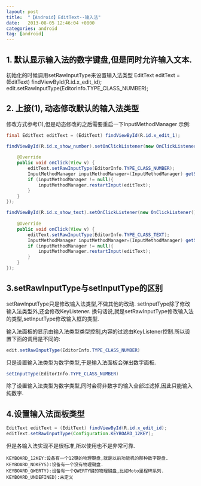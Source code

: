 ```yaml
---
layout: post
title:  "【Android】EditText--输入法"
date:   2013-08-05 12:46:04 +0800
categories: android
tag: [android]
---
```


## 1. 默认显示输入法的数字键盘,但是同时允许输入文本.

初始化的时候调用setRawInputType来设置输入法类型
EditText editText = (EditText) findViewById(R.id.x_edit_id);
edit.setRawInputType(EditorInfo.TYPE_CLASS_NUMBER);


## 2. 上接(1), 动态修改默认的输入法类型

修改方式参考(1),但是动态修改的之后需要重启一下InputMethodManager 
示例: 

```java
final EditText editText = (EditText) findViewById(R.id.x_edit_1);

findViewById(R.id.x_show_number).setOnClickListener(new OnClickListener() {
	
	@Override
	public void onClick(View v) {
		editText.setRawInputType(EditorInfo.TYPE_CLASS_NUMBER);
		InputMethodManager inputMethodManager=(InputMethodManager) getSystemService(Context.INPUT_METHOD_SERVICE);
        if (inputMethodManager != null){
        	inputMethodManager.restartInput(editText);
        }
	}
});

findViewById(R.id.x_show_text).setOnClickListener(new OnClickListener() {
	
	@Override
	public void onClick(View v) {
		editText.setRawInputType(EditorInfo.TYPE_CLASS_TEXT);
		InputMethodManager inputMethodManager=(InputMethodManager) getSystemService(Context.INPUT_METHOD_SERVICE);
        if (inputMethodManager != null){
        	inputMethodManager.restartInput(editText);
        }
	}
});
```

## 3.setRawInputType与setInputType的区别

setRawInputType只是修改输入法类型,不做其他的改动.  setInputType除了修改输入法类型外,还会修改KeyListener.
换句话说,就是setRawInputType修改输入法的类型,setInputType修改输入框的类型.

输入法面板的显示由输入法类型类型控制,内容的过滤由KeyListener控制.所以设置下面的调用是不同的: 

```java
edit.setRawInputType(EditorInfo.TYPE_CLASS_NUMBER)
```

只是设置输入法类型为数字类型,于是输入法面板会弹出数字面板.

```java
setInputType(EditorInfo.TYPE_CLASS_NUMBER)
```

除了设置输入法类型为数字类型,同时会将非数字的输入全部过滤掉,因此只能输入纯数字.

## 4.设置输入法面板类型

```java
EditText editText = (EditText) findViewById(R.id.x_edit_id);
editText.setRawInputType(Configuration.KEYBOARD_12KEY);
```

但是各输入法实现不是很标准,所以使用也不是非常可靠. 

    KEYBOARD_12KEY:设备有一个12键的物理键盘,就是以前功能机的那种数字键盘. 
    KEYBOARD_NOKEYS):设备有一个没有物理键盘. 
    KEYBOARD_QWERTY):设备有一个QWERTY键的物理键盘,比如Moto里程碑系列. 
    KEYBOARD_UNDEFINED):未定义 
